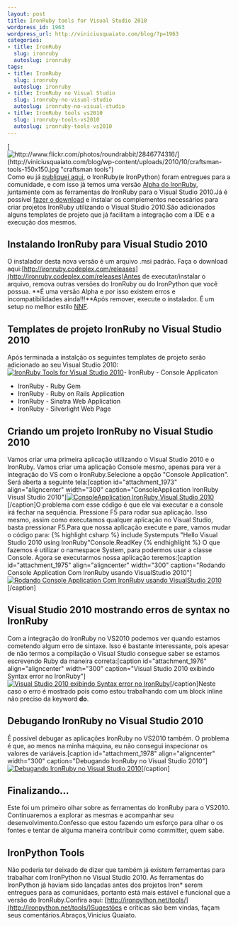 ```yaml
--- 
layout: post
title: IronRuby tools for Visual Studio 2010
wordpress_id: 1963
wordpress_url: http://viniciusquaiato.com/blog/?p=1963
categories: 
- title: IronRuby
  slug: ironruby
  autoslug: ironruby
tags: 
- title: IronRuby
  slug: ironruby
  autoslug: ironruby
- title: IronRuby no Visual Studio
  slug: ironruby-no-visual-studio
  autoslug: ironruby-no-visual-studio
- title: IronRuby tools vs2010
  slug: ironruby-tools-vs2010
  autoslug: ironruby-tools-vs2010
---
```

[![http://www.flickr.com/photos/roundrabbit/2846774316/](http://viniciusquaiato.com/blog/wp-content/uploads/2010/10/craftsman-tools-150x150.jpg "craftsman tools")](http://viniciusquaiato.com/blog/wp-content/uploads/2010/10/craftsman-tools.jpg)Como eu já [publiquei aqui](http://viniciusquaiato.com/blog/iron-entregues-para-a-comunidade/), o IronRuby(e IronPython) foram entregues para a comunidade, e com isso já temos uma versão [Alpha do IronRuby](http://ironruby.codeplex.com/releases/view/49097), juntamente com as ferramentas do IronRuby para o Visual Studio 2010.Já é possível [fazer o download](http://ironruby.codeplex.com/releases) e instalar os complementos necessários para criar projetos IronRuby utilizando o Visual Studio 2010.São adicionados alguns templates de projeto que já facilitam a integração com a IDE e a execução dos mesmos.

## Instalando IronRuby para Visual Studio 2010
O instalador desta nova versão é um arquivo .msi padrão. Faça o download aqui:[http://ironruby.codeplex.com/releases](http://ironruby.codeplex.com/releases)Antes de executar/instalar o arquivo, remova outras versões do IronRuby ou do IronPython que você possua. **É uma versão Alpha e por isso existem erros e incompatibilidades ainda!!!**Após remover, execute o instalador. É um setup no melhor estilo [NNF](http://www.urbandictionary.com/define.php?term=Next%20next%20finish).

## Templates de projeto IronRuby no Visual Studio 2010
Após terminada a instalção os seguintes templates de projeto serão adicionado ao seu Visual Studio 2010:[![IronRuby Tools for Visual Studio 2010](http://viniciusquaiato.com/blog/wp-content/uploads/2010/10/New-Project_2010-10-29_17-02-10-300x190.png "Templates IronRuby para o Visual Studio 2010")](http://viniciusquaiato.com/blog/wp-content/uploads/2010/10/New-Project_2010-10-29_17-02-10.png)- IronRuby - Console Applicaton
- IronRuby - Ruby Gem
- IronRuby - Ruby on Rails Application
- IronRuby - Sinatra Web Application
- IronRuby - Silverlight Web Page


## Criando um projeto IronRuby no Visual Studio 2010
Vamos criar uma primeira aplicação utilizando o Visual Studio 2010 e o IronRuby. Vamos criar uma aplicação Console mesmo, apenas para ver a integração do VS com o IronRuby.Selecione a opção "Console Application". Será aberta a seguinte tela:[caption id="attachment_1973" align="aligncenter" width="300" caption="ConsoleApplication IronRuby Visual Studio 2010"][![ConsoleApplication IronRuby Visual Studio 2010](http://viniciusquaiato.com/blog/wp-content/uploads/2010/10/ConsoleApplication_IronRuby_VisualStudio2010-300x173.png "ConsoleApplication IronRuby Visual Studio 2010")](http://viniciusquaiato.com/blog/wp-content/uploads/2010/10/ConsoleApplication_IronRuby_VisualStudio2010.png)[/caption]O problema com esse código é que ele vai executar e a console irá fechar na sequência. Pressione F5 para rodar sua aplicação. Isso mesmo, assim como executamos qualquer aplicação no Visual Studio, basta pressionar F5.Para que nossa aplicação execute e pare, vamos mudar o código para:
{% highlight csharp %}
include Systemputs "Hello Visual Studio 2010 using IronRuby"Console.ReadKey
{% endhighlight %}
O que fazemos é utilizar o namespace System, para podermos usar a classe Console. Agora se executarmos nossa aplicação teremos:[caption id="attachment_1975" align="aligncenter" width="300" caption="Rodando Console Application Com IronRuby usando VisualStudio 2010"][![Rodando Console Application Com IronRuby usando VisualStudio 2010](http://viniciusquaiato.com/blog/wp-content/uploads/2010/10/Rodando_Console_Application_Com_IronRuby_VisualStudio_2010-300x200.png "Rodando Console Application Com IronRuby usando VisualStudio 2010")](http://viniciusquaiato.com/blog/wp-content/uploads/2010/10/Rodando_Console_Application_Com_IronRuby_VisualStudio_2010.png)[/caption]

## Visual Studio 2010 mostrando erros de syntax no IronRuby
Com a integração do IronRuby no VS2010 podemos ver quando estamos cometendo algum erro de sintaxe. Isso é bastante interessante, pois apesar de não termos a compilação o Visual Studio consegue saber se estamos escrevendo Ruby da maneira correta:[caption id="attachment_1976" align="aligncenter" width="300" caption="Visual Studio 2010 exibindo Syntax error no IronRuby"][![Visual Studio 2010 exibindo Syntax error no IronRuby](http://viniciusquaiato.com/blog/wp-content/uploads/2010/10/Syntax-error-300x173.png "Visual Studio 2010 exibindo Syntax error no IronRuby")](http://viniciusquaiato.com/blog/wp-content/uploads/2010/10/Syntax-error.png)[/caption]Neste caso o erro é mostrado pois como estou trabalhando com um block inline não preciso da keyword **do**.

## Debugando IronRuby no Visual Studio 2010
É possível debugar as aplicações IronRuby no VS2010 também. O problema é que, ao menos na minha máquina, eu não consegui inspecionar os valores de variáveis.[caption id="attachment_1978" align="aligncenter" width="300" caption="Debugando IronRuby no Visual Studio 2010"][![Debugando IronRuby no Visual Studio 2010](http://viniciusquaiato.com/blog/wp-content/uploads/2010/10/Debugando-IronRuby-no-Visual-Studio-2010-300x173.png "Debugando IronRuby no Visual Studio 2010")](http://viniciusquaiato.com/blog/wp-content/uploads/2010/10/Debugando-IronRuby-no-Visual-Studio-2010.png)[/caption]

## Finalizando...
Este foi um primeiro olhar sobre as ferramentas do IronRuby para o VS2010. Continuaremos a explorar as mesmas e acompanhar seu desenvolvimento.Confesso que estou fazendo um esforço para olhar o os fontes e tentar de alguma maneira contribuir como committer, quem sabe.

## IronPython Tools
Não poderia ter deixado de dizer que também já existem ferramentas para trabalhar com IronPython no Visual Studio 2010. As ferramentas do IronPython já haviam sido lançadas antes dos projetos Iron* serem entregues para as comunidaes, portanto está mais estável e funcional que a versão do IronRuby.Confira aqui: [http://ironpython.net/tools/](http://ironpython.net/tools/)Sugestões e críticas são bem vindas, façam seus comentários.Abraços,Vinicius Quaiato.
